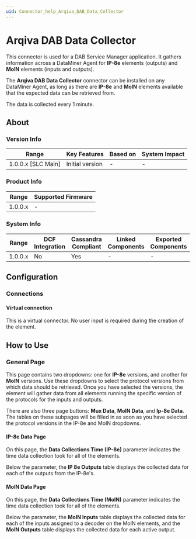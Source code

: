 ```yaml
---
uid: Connector_help_Arqiva_DAB_Data_Collector
---
```


# Arqiva DAB Data Collector

This connector is used for a DAB Service Manager application. It gathers information across a DataMiner Agent for **IP-8e** elements (outputs) and **MoIN** elements (inputs and outputs).

The **Arqiva DAB Data Collector** connector can be installed on any DataMiner Agent, as long as there are **IP-8e** and **MoIN** elements available that the expected data can be retrieved from.

The data is collected every 1 minute.

## About

### Version Info

| Range                | Key Features     | Based on     | System Impact     |
|----------------------|------------------|--------------|-------------------|
| 1.0.0.x [SLC Main]   | Initial version  | -            | -                 |

### Product Info

| Range     | Supported Firmware     |
|-----------|------------------------|
| 1.0.0.x   | -                      |

### System Info

| Range     | DCF Integration     | Cassandra Compliant     | Linked Components     | Exported Components     |
|-----------|---------------------|-------------------------|-----------------------|-------------------------|
| 1.0.0.x   | No                  | Yes                     | -                     | -                       |

## Configuration

### Connections

#### Virtual connection

This is a virtual connector. No user input is required during the creation of the element.

## How to Use

### General Page

This page contains two dropdowns: one for **IP-8e** versions, and another for **MoIN** versions. Use these dropdowns to select the protocol versions from which data should be retrieved. Once you have selected the versions, the element will gather data from all elements running the specific version of the protocols for the inputs and outputs.

There are also three page buttons: **Mux Data**, **MoIN Data**, and **Ip-8e Data**. The tables on these subpages will be filled in as soon as you have selected the protocol versions in the IP-8e and MoIN dropdowns.

#### IP-8e Data Page

On this page, the **Data Collections Time (IP-8e)** parameter indicates the time data collection took for all of the elements.

Below the parameter, the **IP 8e Outputs** table displays the collected data for each of the outputs from the IP-8e's.

#### MoIN Data Page

On this page, the **Data Collections Time (MoIN)** parameter indicates the time data collection took for all of the elements.

Below the parameter, the **MoIN Inputs** table displays the collected data for each of the inputs assigned to a decoder on the MoIN elements, and the **MoIN Outputs** table displays the collected data for each active output.
